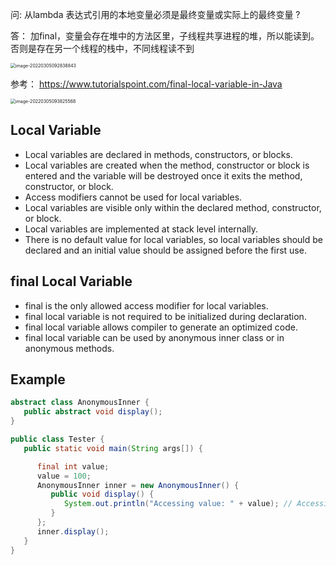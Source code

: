 问: 	从lambda 表达式引用的本地变量必须是最终变量或实际上的最终变量 ?

答： 加final，变量会存在堆中的方法区里，子线程共享进程的堆，所以能读到。否则是存在另一个线程的栈中，不同线程读不到

<img src="/Users/hwj/project/Master-He.github.io/docs/study/Java/待总结2.assets/image-20220305092838843.png" alt="image-20220305092838843" style="zoom:50%;" />

参考： https://www.tutorialspoint.com/final-local-variable-in-Java

<img src="/Users/hwj/project/Master-He.github.io/docs/study/Java/待总结2.assets/image-20220305093825568.png" alt="image-20220305093825568" style="zoom:50%;" />



## Local Variable

- Local variables are declared in methods, constructors, or blocks.
- Local variables are created when the method, constructor or block is entered and the variable will be destroyed once it exits the method, constructor, or block.
- Access modifiers cannot be used for local variables.
- Local variables are visible only within the declared method, constructor, or block.
- Local variables are implemented at stack level internally.
- There is no default value for local variables, so local variables should be declared and an initial value should be assigned before the first use.

## final Local Variable

- final is the only allowed access modifier for local variables.
- final local variable is not required to be initialized during declaration.
- final local variable allows compiler to generate an optimized code.
- final local variable can be used by anonymous inner class or in anonymous methods.

## Example

```java
abstract class AnonymousInner {
   public abstract void display();
}

public class Tester {
   public static void main(String args[]) {

      final int value;
      value = 100;
      AnonymousInner inner = new AnonymousInner() {
         public void display() {
            System.out.println("Accessing value: " + value); // Accessing value: 100
         }
      };
      inner.display();
   }
}
```
